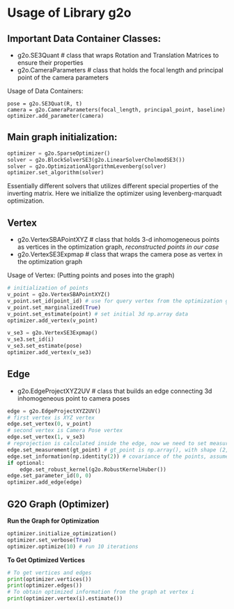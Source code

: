 # Usage of Library g2o

## Important Data Container Classes:
- g2o.SE3Quant  # class that wraps Rotation and Translation Matrices to ensure their properties
- g2o.CameraParameters # class that holds the focal length and principal point of the camera parameters

Usage of Data Containers:

```
pose = g2o.SE3Quat(R, t)
camera = g2o.CameraParameters(focal_length, principal_point, baseline)
optimizer.add_parameter(camera)
```


## Main graph initialization:

```python
optimizer = g2o.SparseOptimizer()
solver = g2o.BlockSolverSE3(g2o.LinearSolverCholmodSE3())
solver = g2o.OptimizationAlgorithmLevenberg(solver)
optimizer.set_algorithm(solver)
```

Essentially different solvers that utilizes different special properties of the inverting matrix. Here we initialize the optimizer using levenberg-marquadt optimization.

## Vertex
- g2o.VertexSBAPointXYZ  # class that holds 3-d inhomogeneous points as vertices in the optimization graph, *reconstructed points in our case*
- g2o.VertexSE3Expmap    # class that wraps the camera pose as vertex in the optimization graph

Usage of Vertex: (Putting points and poses into the graph)
```python
# initialization of points
v_point = g2o.VertexSBAPointXYZ()
v_point.set_id(point_id) # use for query vertex from the optimization graph, optimizer.vertex(point_id)
v_point.set_marginalized(True)
v_point.set_estimate(point) # set initial 3d np.array data
optimizer.add_vertex(v_point)
```

```python
v_se3 = g2o.VertexSE3Expmap()
v_se3.set_id(i)
v_se3.set_estimate(pose)
optimizer.add_vertex(v_se3)
```

## Edge
- g2o.EdgeProjectXYZ2UV   # class that builds an edge connecting 3d inhomogeneous point to camera poses

```python
edge = g2o.EdgeProjectXYZ2UV()
# first vertex is XYZ vertex
edge.set_vertex(0, v_point)
# second vertex is Camera Pose vertex
edge.set_vertex(1, v_se3)
# reprojection is calculated inside the edge, now we need to set measurement points, which are in our case, 2d ground-truth image coordinates
edge.set_measurement(gt_point) # gt_point is np.array(), with shape (2, 1)
edge.set_information(np.identity(2)) # covariance of the points, assume to be identity in this case
if optional:
    edge.set_robust_kernel(g2o.RobustKernelHuber())
edge.set_parameter_id(0, 0)
optimizer.add_edge(edge)
```

## G2O Graph (Optimizer)
**Run the Graph for Optimization**

```python
optimizer.initialize_optimization()
optimizer.set_verbose(True)
optimizer.optimize(10) # run 10 iterations
```

**To Get Optimized Vertices**
```python
# To get vertices and edges
print(optimizer.vertices())
print(optimizer.edges())
# To obtain optimized information from the graph at vertex i
print(optimizer.vertex(i).estimate())
```

